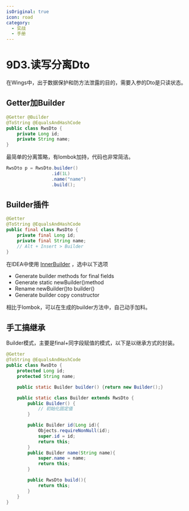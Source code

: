 ```yaml
---
isOriginal: true
icon: road
category:
  - 实战
  - 手册
---
```


# 9D3.读写分离Dto

在Wings中，出于数据保护和防方法泄露的目的，需要入参的Dto是只读状态。

## Getter加Builder

```java
@Getter @Builder
@ToString @EqualsAndHashCode
public class RwsDto {
    private Long id;
    private String name;
}
```

最简单的分离策略，有lombok加持，代码也非常简洁。

```java
RwsDto p = RwsDto.builder()
                 .id(1L)
                 .name("name")
                 .build();
```

## Builder插件

```java
@Getter
@ToString @EqualsAndHashCode
public final class RwsDto {
    private final Long id;
    private final String name;
    // Alt + Insert > Builder
}
```

在IDEA中使用 [InnerBuilder](https://plugins.jetbrains.com/plugin/7354-innerbuilder) ，选中以下选项

* Generate builder methods for final fields
* Generate static newBuilder()method
* Rename newBuilder()to builder()
* Generate builder copy constructor

相比于lombok，可以在生成的builder方法中，自己动手加料。

## 手工搞继承

Builder模式，主要是final+同字段赋值的模式，以下是以继承方式的封装。

```java
@Getter
@ToString @EqualsAndHashCode
public class RwsDto {
    protected Long id;
    protected String name;

    public static Builder builder() {return new Builder();}

    public static class Builder extends RwsDto {
        public Builder() {
            // 初始化固定值
        }

        public Builder id(Long id){
            Objects.requireNonNull(id);
            super.id = id;
            return this;
        }
        public Builder name(String name){
            super.name = name;
            return this;
        }

        public RwsDto build(){
            return this;
        }
    }
}
```
